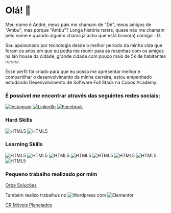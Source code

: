 # Olá! 👋

Meu nome é André, meus pais me chamam de "Dé", meus amigos de "Ambu", mas porque "Ambu"? Longa história rsrsrs, quase não me chamam pelo nome e quando alguém chama já acho que está bravo(a) comigo =D.

Sou apaixonado por tecnologia desde o melhor período da minha vida que foram os anos em que eu podia me reunir para as resenhas com os amigos na lan house da cidade, grande cidade com pouco mais de 5k de habitantes rsrsrsr.

Esse perfil foi criado para que eu possa me apresentar melhor e compartilhar o desenvolvimento da minha carreira, estou empenhado estudando Desenvolvimento de Software Full Stack na Cubos Academy.

### É possível me encontrar através das seguintes redes sociais:

[![Instagram](https://img.shields.io/badge/Instagram-E4405F?style=for-the-badge&logo=instagram&logoColor=white)](https://www.instagram.com/andreddsil/)
[![LinkedIn](https://img.shields.io/badge/LinkedIn-0077B5?style=for-the-badge&logo=linkedin&logoColor=white)](https://www.linkedin.com/in/andre-silva-726782221/)
[![Facebook](https://img.shields.io/badge/Facebook-1877F2?style=for-the-badge&logo=facebook&logoColor=white)](https://www.facebook.com/profile.php?id=100005350599813)

### Hard Skills
![HTML5](https://img.shields.io/badge/HTML5-E34F26?style=for-the-badge&logo=html5&logoColor=white)
![HTML5](https://img.shields.io/badge/CSS3-1572B6?style=for-the-badge&logo=css3&logoColor=white)

### Learning Skills
![HTML5](https://img.shields.io/badge/JavaScript-323330?style=for-the-badge&logo=javascript&logoColor=F7DF1E)
![HTML5](https://img.shields.io/badge/Node%20js-339933?style=for-the-badge&logo=nodedotjs&logoColor=white)
![HTML5](https://img.shields.io/badge/React-20232A?style=for-the-badge&logo=react&logoColor=61DAFB)
![HTML5](https://img.shields.io/badge/Sass-CC6699?style=for-the-badge&logo=sass&logoColor=white)
![HTML5](https://img.shields.io/badge/Docker-2CA5E0?style=for-the-badge&logo=docker&logoColor=white)
![HTML5](https://img.shields.io/badge/nestjs-E0234E?style=for-the-badge&logo=nestjs&logoColor=white)
![HTML5](https://img.shields.io/badge/next%20js-000000?style=for-the-badge&logo=nextdotjs&logoColor=white)
![HTML5](https://img.shields.io/badge/PostgreSQL-316192?style=for-the-badge&logo=postgresql&logoColor=white)

### Pequeno trabalho realizado por mim
[Orbe Soluções](https://www.orbesolucoes.com.br/)

Também realizo trabalhos no ![Wordpress](https://img.shields.io/badge/Wordpress-21759B?style=for-the-badge&logo=wordpress&logoColor=white)
com ![Elementor](https://img.shields.io/badge/Elementor-92003B?style=for-the-badge&logo=elementor&logoColor=white)

[CR Móveis Planejados](https://crmoveisplanejados.com.br/)
